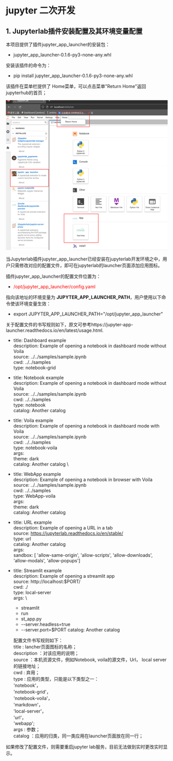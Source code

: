 # jupyter 二次开发

## 1. Jupyterlab插件安装配置及其环境变量配置

本项目提供了插件jupyter_app_launcher的安装包：

* jupyter_app_launcher-0.1.6-py3-none-any.whl 

安装该插件的命令为：

* pip install jupyter_app_launcher-0.1.6-py3-none-any.whl 

该插件在菜单栏提供了 Home菜单，可以点击菜单"Return Home"返回jupyterhub的首页；

![enter description here](../images/jupyterhubhome.png)

当Jupyterlab插件jupyter_app_launcher已经安装在jupyterlab开发环境之中，用户只需修改对应的配置文件，即可在jupyterlab的launcher页面添加应用图标。

插件jupyter_app_launcher的配置文件位置为：

* <font color=#FF0000 >/opt/jupyter_app_launcher/config.yaml</font>  

指向该地址的环境变量为 **JUPYTER_APP_LAUNCHER_PATH**，用户使用以下命令使该环境变量生效：

* export JUPYTER_APP_LAUNCHER_PATH="/opt/jupyter_app_launcher" 

关于配置文件的书写规则如下，原文可参考https://jupyter-app-launcher.readthedocs.io/en/latest/usage.html.

- title: Dashboard example \
  description: Example of opening a notebook in dashboard mode without Voila \
  source: ../../samples/sample.ipynb \
  cwd: ../../samples \
  type: notebook-grid 

- title: Notebook example \
  description: Example of opening a notebook in dashboard mode without Voila \
  source: ../../samples/sample.ipynb \
  cwd: ../../samples \
  type: notebook \
  catalog: Another catalog 

- title: Voila example \
  description: Example of opening a notebook in dashboard mode with Voila \
  source: ../../samples/sample.ipynb \
  cwd: ../../samples \
  type: notebook-voila \
  args: \
      theme: dark \
  catalog: Another catalog \

- title: WebApp example \
  description: Example of opening a notebook in browser with Voila \
  source: ../../samples/sample.ipynb \
  cwd: ../../samples \
  type: WebApp-voila \
  args: \
      theme: dark \
  catalog: Another catalog 
 
- title: URL example \
  description: Example of opening a URL in a tab \
  source: https://jupyterlab.readthedocs.io/en/stable/ \
  type: url  \
  catalog: Another catalog \
  args: \
      sandbox: [ 'allow-same-origin', 'allow-scripts', 'allow-downloads', 'allow-modals', 'allow-popups'] 

- title: Streamlit example \
  description: Example of opening a streamlit app \
  source: http://localhost:$PORT/ \
  cwd: ./  \
  type: local-server \
  args: \

    - streamlit
    - run
    - st_app.py
    - --server.headless=true
    - --server.port=$PORT
      catalog: Another catalog

  配置文件书写规则如下： \
    title : lancher页面图标的名称；\
    description ：对该应用的说明； \
    source ：本机资源文件，例如Notebook, voila的源文件，Url， local server的链接地址； \
    cwd : 弃用； \
    type : 应用的类型，只能是以下类型之一：  \
  		   'notebook'，\
  		   'notebook-grid'，\
  		   'notebook-voila'，\
  		   'markdown'，\
  		   'local-server'，\
  		   'url'， \
  		   'webapp'; \
   args : 参数；\
   catalog ：应用的归类，同一类应用在launcher页面放在同一行；

如果修改了配置文件，则需要重启jupyter lab服务，目前无法做到实时更改实时显示。
	 
